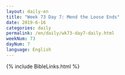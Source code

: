 ```yaml
---
layout: daily-en
title: "Week 73 Day 7: Mend the Loose Ends"
date: 2019-6-16 
categories: daily
permalink: /en/daily/wk73-day7-daily.html
weekNum: 73
dayNum: 7
language: English
---
```

{% include BibleLinks.html %} 
